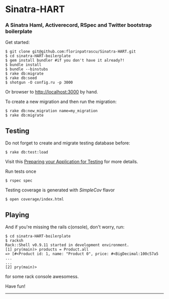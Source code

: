 # Sinatra-HART
### A Sinatra Haml, Activerecord, RSpec and Twitter bootstrap boilerplate

Get started:

    $ git clone git@github.com:florinpatrascu/Sinatra-HART.git
    $ cd sinatra-HART-boilerplate
    $ gem install bundler #if you don't have it already?!
    $ bundle install
    $ bundle --binstubs
    $ rake db:migrate
    $ rake db:seed
    $ shotgun -O config.ru -p 3000

Or browser to <http://localhost:3000> by hand.

To create a new migration and then run the migration:

    $ rake db:new_migration name=my_migration
    $ rake db:migrate

## Testing
Do not forget to create and migrate testing database before:

    $ rake db:test:load
Visit this [Preparing your Application for Testing][1] for more details.
  
Run tests once
  
    $ rspec spec
  
Testing coverage is generated with _SimpleCov_ flavor
    
    $ open coverage/index.html

## Playing  
And if you're missing the rails c(onsole), don't worry, run: 

    $ cd sinatra-HART-boilerplate
    $ racksh
    Rack::Shell v0.9.11 started in development environment.
    [1] pry(main)> products = Product.all
    => [#<Product id: 1, name: "Product 0", price: #<BigDecimal:100c57a5 ...
    ...
    [2] pry(main)> 
  

for some rack console awesomess.

Have fun!


____
[1]: http://guides.rubyonrails.org/testing.html#preparing-your-application-for-testing
